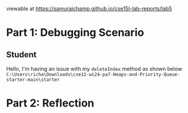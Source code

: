 viewable at https://samuraichamp.github.io/cse15l-lab-reports/lab5
# Part 1: Debugging Scenario
## Student
Hello, I'm having an issue with my `deleteIndex` method as shown below<br>
`C:\Users\richa\Downloads\cse12-wi24-pa7-Heaps-and-Priority-Queue-starter-main\starter`

# Part 2: Reflection
